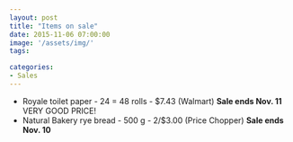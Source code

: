 ```yaml
---
layout: post
title: "Items on sale"
date: 2015-11-06 07:00:00
image: '/assets/img/'
tags:

categories:
- Sales
---
```




- Royale toilet paper - 24 = 48 rolls - $7.43 (Walmart) **Sale ends Nov. 11** VERY GOOD PRICE!
- Natural Bakery rye bread - 500 g - 2/$3.00 (Price Chopper) **Sale ends Nov. 10**



<!-- Links can also be added. Like [this](http://google.ca).-->

